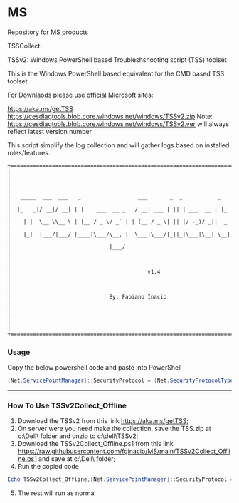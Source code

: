 # MS
Repository for MS products

TSSCollect:

TSSv2: Windows PowerShell based Troubleshshooting script (TSS) toolset

This is the Windows PowerShell based equivalent for the CMD based TSS toolset.

For Downlaods please use official Microsoft sites:

https://aka.ms/getTSS
https://cesdiagtools.blob.core.windows.net/windows/TSSv2.zip
Note: https://cesdiagtools.blob.core.windows.net/windows/TSSv2.ver will always reflect latest version number

This script simplify the log collection and will gather logs based on installed roles/features.

    +======================================================================+
    |                                                                      |
    |                                                                      |                
    |   _____  ___  ___   _                  ___       _  _           _    |
    |  |_   _|/ __|/ __| | |    ___  __ _   / __| ___ | || | ___  __ | |_  |
    |    | |  \__ \\__ \ | |__ / _ \/ _` | | (__ / _ \| || |/ -_)/ _||  _  |
    |    |_|  |___/|___/ |____|\___/\__, |  \___|\___/|_||_|\___|\__| \__| |
    |                               |___/                                  |
    |                                                                      | 
    |                                           v1.4                       |     
    |                                                                      |
    |                               By: Fabiano Inacio                     |
    |                                                                      |
    |                                                                      |
    +======================================================================+   

### Usage
Copy the below powershell code and paste into PowerShell
```Powershell
[Net.ServicePointManager]::SecurityProtocol = [Net.SecurityProtocolType]::Tls12;Invoke-Expression('$module="TSSCollect"; $repo="PowershellScripts"'+(new-object net.webclient).DownloadString('https://raw.githubusercontent.com/fginacio/MS/main/TSSCollect.ps1'));Invoke-TSSCollect
``` 

-------------------------------------------------------------------------------------------------------------------------------------------------

### How To Use TSSv2Collect_Offline

1. Download the TSSv2 from this link <https://aka.ms/getTSS>;
2. On server were you need make the collection, save the TSS.zip at c:\Dell\ folder and unzip to c:\dell\TSSv2\;
3. Download the TSSv2Collect_Offline.ps1 from this link <https://raw.githubusercontent.com/fginacio/MS/main/TSSv2Collect_Offline.ps1> and save at c:\Dell\ folder;
4. Run the copied code
```Powershell
Echo TSSv2Collect_Offline;[Net.ServicePointManager]::SecurityProtocol = [Net.SecurityProtocolType]::Tls12;Invoke-Expression('$module="TSSv2Collect_Offline"; $repo="PowershellScripts"'+(new-object net.webclient).DownloadString('c:\dell\TSSv2Collect_offline.ps1'));
``` 
5. The rest will run as normal





